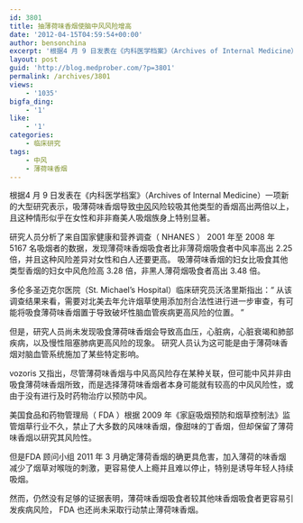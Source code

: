```yaml
---
id: 3801
title: 抽薄荷味香烟使脑中风风险增高
date: '2012-04-15T04:59:54+00:00'
author: bensonchina
excerpt: '根据4 月 9 日发表在《内科医学档案》（Archives of Internal Medicine）一项新的大型研究表示，吸薄荷味香烟导致中风风险较吸其他类型的香烟高出两倍以上，且这种情形似乎在女性和非非裔美人吸烟族身上特别显著。'
layout: post
guid: 'http://blog.medprober.com/?p=3801'
permalink: /archives/3801
views:
    - '1035'
bigfa_ding:
    - '1'
like:
    - '1'
categories:
    - 临床研究
tags:
    - 中风
    - 薄荷味香烟
---
```


根据4 月 9 日发表在《内科医学档案》（Archives of Internal Medicine）一项新的大型研究表示，吸薄荷味香烟导致[中风](http://blog.medprober.com/wiki/%e4%b8%ad%e9%a3%8e "中风")风险较吸其他类型的香烟高出两倍以上，且这种情形似乎在女性和非非裔美人吸烟族身上特别显著。

研究人员分析了来自国家健康和营养调查（ NHANES ） 2001 年至 2008 年 5167 名吸烟者的数据，发现薄荷味香烟吸食者比非薄荷烟吸食者中风率高出 2.25 倍，并且这种风险差异对女性和白人还要更高。 吸薄荷味香烟的妇女比吸食其他类型香烟的妇女中风危险高 3.28 倍，非黑人薄荷烟吸食者高出 3.48 倍。

多伦多圣迈克尔医院（St. Michael’s Hospital）临床研究员沃洛里斯指出：“ 从该调查结果来看，需要对北美去年允许烟草使用添加剂合法性进行进一步审查，有可能将吸食薄荷味香烟置于导致破坏性脑血管疾病更高风险的位置。 ”

但是，研究人员尚未发现吸食薄荷味香烟会导致高血压，心脏病，心脏衰竭和肺部疾病，以及慢性阻塞肺病更高风险的现象。 研究人员认为这可能是由于薄荷味香烟对脑血管系统施加了某些特定影响。

vozoris 又指出，尽管薄荷味香烟与中风高风险存在某种关联，但可能中风并非由吸食薄荷味香烟所致，而是选择薄荷味香烟者本身可能就有较高的中风风险性，或由于没有进行及时药物治疗以预防中风。

美国食品和药物管理局（ FDA ）根据 2009 年《家庭吸烟预防和烟草控制法》监管烟草行业不久，禁止了大多数的风味味香烟，像甜味的丁香烟，但却保留了薄荷味香烟以研究其风险性。

但是FDA 顾问小组 2011 年 3 月确定薄荷香烟的确更具危害，加入薄荷的味香烟减少了烟草对喉咙的刺激，更容易使人上瘾并且难以停止，特别是诱导年轻人持续吸烟。

然而，仍然没有足够的证据表明，薄荷味香烟吸食者较其他味香烟吸食者更容易引发疾病风险， FDA 也还尚未采取行动禁止薄荷味香烟。